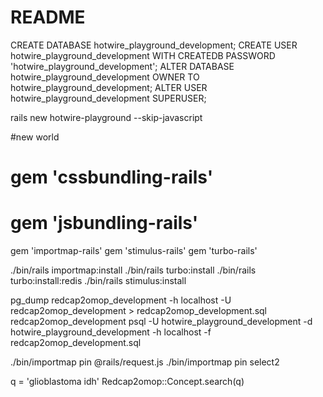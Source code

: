 # README

CREATE DATABASE hotwire_playground_development;
CREATE USER hotwire_playground_development WITH CREATEDB PASSWORD 'hotwire_playground_development';
ALTER DATABASE hotwire_playground_development OWNER TO hotwire_playground_development;
ALTER USER hotwire_playground_development SUPERUSER;

rails new hotwire-playground --skip-javascript

#new world
# gem 'cssbundling-rails'
# gem 'jsbundling-rails'
gem 'importmap-rails'
gem 'stimulus-rails'
gem 'turbo-rails'

./bin/rails importmap:install
./bin/rails turbo:install
./bin/rails turbo:install:redis
./bin/rails stimulus:install

pg_dump redcap2omop_development -h localhost -U redcap2omop_development > redcap2omop_development.sql
redcap2omop_development
psql -U hotwire_playground_development  -d hotwire_playground_development -h localhost -f redcap2omop_development.sql


./bin/importmap pin @rails/request.js
./bin/importmap pin select2

q = 'glioblastoma idh'
Redcap2omop::Concept.search(q)
